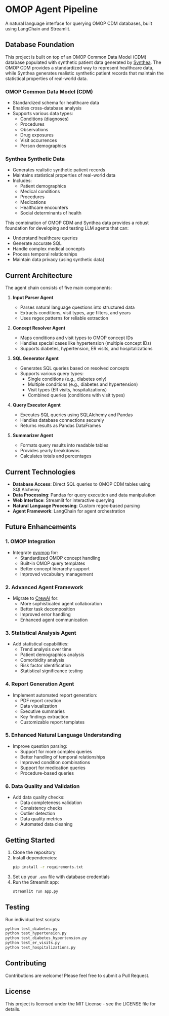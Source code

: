 # OMOP Agent Pipeline

A natural language interface for querying OMOP CDM databases, built using LangChain and Streamlit.

## Database Foundation

This project is built on top of an OMOP Common Data Model (CDM) database populated with synthetic patient data generated by [Synthea](https://github.com/synthetichealth/synthea). The OMOP CDM provides a standardized way to represent healthcare data, while Synthea generates realistic synthetic patient records that maintain the statistical properties of real-world data.

### OMOP Common Data Model (CDM)
- Standardized schema for healthcare data
- Enables cross-database analysis
- Supports various data types:
  - Conditions (diagnoses)
  - Procedures
  - Observations
  - Drug exposures
  - Visit occurrences
  - Person demographics

### Synthea Synthetic Data
- Generates realistic synthetic patient records
- Maintains statistical properties of real-world data
- Includes:
  - Patient demographics
  - Medical conditions
  - Procedures
  - Medications
  - Healthcare encounters
  - Social determinants of health

This combination of OMOP CDM and Synthea data provides a robust foundation for developing and testing LLM agents that can:
- Understand healthcare queries
- Generate accurate SQL
- Handle complex medical concepts
- Process temporal relationships
- Maintain data privacy (using synthetic data)

## Current Architecture

The agent chain consists of five main components:

1. **Input Parser Agent**
   - Parses natural language questions into structured data
   - Extracts conditions, visit types, age filters, and years
   - Uses regex patterns for reliable extraction

2. **Concept Resolver Agent**
   - Maps conditions and visit types to OMOP concept IDs
   - Handles special cases like hypertension (multiple concept IDs)
   - Supports diabetes, hypertension, ER visits, and hospitalizations

3. **SQL Generator Agent**
   - Generates SQL queries based on resolved concepts
   - Supports various query types:
     - Single conditions (e.g., diabetes only)
     - Multiple conditions (e.g., diabetes and hypertension)
     - Visit types (ER visits, hospitalizations)
     - Combined queries (conditions with visit types)

4. **Query Executor Agent**
   - Executes SQL queries using SQLAlchemy and Pandas
   - Handles database connections securely
   - Returns results as Pandas DataFrames

5. **Summarizer Agent**
   - Formats query results into readable tables
   - Provides yearly breakdowns
   - Calculates totals and percentages

## Current Technologies

- **Database Access**: Direct SQL queries to OMOP CDM tables using SQLAlchemy
- **Data Processing**: Pandas for query execution and data manipulation
- **Web Interface**: Streamlit for interactive querying
- **Natural Language Processing**: Custom regex-based parsing
- **Agent Framework**: LangChain for agent orchestration

## Future Enhancements

### 1. OMOP Integration
- Integrate [pyomop](https://github.com/OHDSI/pyomop) for:
  - Standardized OMOP concept handling
  - Built-in OMOP query templates
  - Better concept hierarchy support
  - Improved vocabulary management

### 2. Advanced Agent Framework
- Migrate to [CrewAI](https://github.com/joaomdmoura/crewAI) for:
  - More sophisticated agent collaboration
  - Better task decomposition
  - Improved error handling
  - Enhanced agent communication

### 3. Statistical Analysis Agent
- Add statistical capabilities:
  - Trend analysis over time
  - Patient demographics analysis
  - Comorbidity analysis
  - Risk factor identification
  - Statistical significance testing

### 4. Report Generation Agent
- Implement automated report generation:
  - PDF report creation
  - Data visualization
  - Executive summaries
  - Key findings extraction
  - Customizable report templates

### 5. Enhanced Natural Language Understanding
- Improve question parsing:
  - Support for more complex queries
  - Better handling of temporal relationships
  - Improved condition combinations
  - Support for medication queries
  - Procedure-based queries

### 6. Data Quality and Validation
- Add data quality checks:
  - Data completeness validation
  - Consistency checks
  - Outlier detection
  - Data quality metrics
  - Automated data cleaning

## Getting Started

1. Clone the repository
2. Install dependencies:
   ```bash
   pip install -r requirements.txt
   ```
3. Set up your `.env` file with database credentials
4. Run the Streamlit app:
   ```bash
   streamlit run app.py
   ```

## Testing

Run individual test scripts:
```bash
python test_diabetes.py
python test_hypertension.py
python test_diabetes_hypertension.py
python test_er_visits.py
python test_hospitalizations.py
```

## Contributing

Contributions are welcome! Please feel free to submit a Pull Request.

## License

This project is licensed under the MIT License - see the LICENSE file for details.
